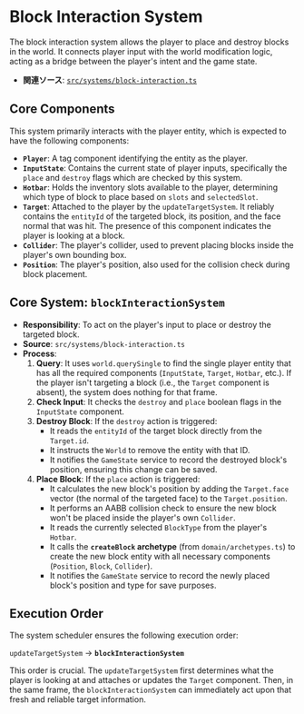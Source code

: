# Block Interaction System

The block interaction system allows the player to place and destroy blocks in the world. It connects player input with the world modification logic, acting as a bridge between the player's intent and the game state.

-   **関連ソース**: [`src/systems/block-interaction.ts`](../../src/systems/block-interaction.ts)

## Core Components

This system primarily interacts with the player entity, which is expected to have the following components:

-   **`Player`**: A tag component identifying the entity as the player.
-   **`InputState`**: Contains the current state of player inputs, specifically the `place` and `destroy` flags which are checked by this system.
-   **`Hotbar`**: Holds the inventory slots available to the player, determining which type of block to place based on `slots` and `selectedSlot`.
-   **`Target`**: Attached to the player by the `updateTargetSystem`. It reliably contains the `entityId` of the targeted block, its position, and the face normal that was hit. The presence of this component indicates the player is looking at a block.
-   **`Collider`**: The player's collider, used to prevent placing blocks inside the player's own bounding box.
-   **`Position`**: The player's position, also used for the collision check during block placement.

## Core System: `blockInteractionSystem`

-   **Responsibility**: To act on the player's input to place or destroy the targeted block.
-   **Source**: `src/systems/block-interaction.ts`
-   **Process**:
    1.  **Query**: It uses `world.querySingle` to find the single player entity that has all the required components (`InputState`, `Target`, `Hotbar`, etc.). If the player isn't targeting a block (i.e., the `Target` component is absent), the system does nothing for that frame.
    2.  **Check Input**: It checks the `destroy` and `place` boolean flags in the `InputState` component.
    3.  **Destroy Block**: If the `destroy` action is triggered:
        -   It reads the `entityId` of the target block directly from the `Target.id`.
        -   It instructs the `World` to remove the entity with that ID.
        -   It notifies the `GameState` service to record the destroyed block's position, ensuring this change can be saved.
    4.  **Place Block**: If the `place` action is triggered:
        -   It calculates the new block's position by adding the `Target.face` vector (the normal of the targeted face) to the `Target.position`.
        -   It performs an AABB collision check to ensure the new block won't be placed inside the player's own `Collider`.
        -   It reads the currently selected `BlockType` from the player's `Hotbar`.
        -   It calls the **`createBlock` archetype** (from `domain/archetypes.ts`) to create the new block entity with all necessary components (`Position`, `Block`, `Collider`).
        -   It notifies the `GameState` service to record the newly placed block's position and type for save purposes.

## Execution Order

The system scheduler ensures the following execution order:

`updateTargetSystem` -> **`blockInteractionSystem`**

This order is crucial. The `updateTargetSystem` first determines what the player is looking at and attaches or updates the `Target` component. Then, in the same frame, the `blockInteractionSystem` can immediately act upon that fresh and reliable target information.
